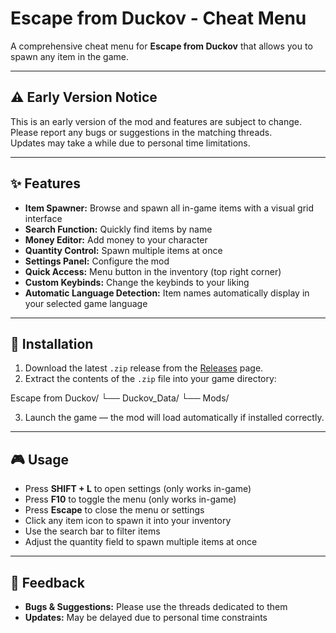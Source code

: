 # Escape from Duckov - Cheat Menu

A comprehensive cheat menu for **Escape from Duckov** that allows you to spawn any item in the game.

---

## ⚠️ Early Version Notice
This is an early version of the mod and features are subject to change.  
Please report any bugs or suggestions in the matching threads.  
Updates may take a while due to personal time limitations.

---

## ✨ Features
- **Item Spawner:** Browse and spawn all in-game items with a visual grid interface  
- **Search Function:** Quickly find items by name  
- **Money Editor:** Add money to your character  
- **Quantity Control:** Spawn multiple items at once  
- **Settings Panel:** Configure the mod  
- **Quick Access:** Menu button in the inventory (top right corner)  
- **Custom Keybinds:** Change the keybinds to your liking  
- **Automatic Language Detection:** Item names automatically display in your selected game language  

---

## 💾 Installation
1. Download the latest `.zip` release from the [Releases](../../releases) page.  
2. Extract the contents of the `.zip` file into your game directory:  

Escape from Duckov/
└── Duckov_Data/
└── Mods/

3. Launch the game — the mod will load automatically if installed correctly.

---

## 🎮 Usage
- Press **SHIFT + L** to open settings (only works in-game)  
- Press **F10** to toggle the menu (only works in-game)  
- Press **Escape** to close the menu or settings  
- Click any item icon to spawn it into your inventory  
- Use the search bar to filter items  
- Adjust the quantity field to spawn multiple items at once  

---

## 💬 Feedback
- **Bugs & Suggestions:** Please use the threads dedicated to them  
- **Updates:** May be delayed due to personal time constraints  
